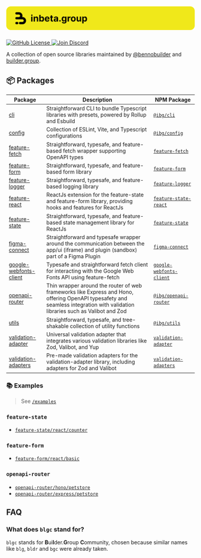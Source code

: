 <h1 align="center">
    <img src="./.github/assets/banner.svg" alt="builder.group (ibg) banner">
</h1>

<p align="left">
    <a href="https://github.com/builder-group/monorepo/blob/develop/LICENSE">
        <img src="https://img.shields.io/github/license/builder-group/monorepo.svg?label=license&style=flat&colorA=293140&colorB=F0E81A" alt="GitHub License"/>
    </a>
    <a href="https://dyn.art/s/discord/?source=builder-group-readme">
        <img src="https://img.shields.io/discord/795291052897992724.svg?label=&logo=discord&logoColor=000000&color=293140&labelColor=F0E81A" alt="Join Discord"/>
    </a>
</p>

A collection of open source libraries maintained by [@bennobuilder](https://github.com/bennobuilder) and [builder.group](https://builder.group).

## 📦 Packages

| Package | Description | NPM Package |
|---------|-------------|-------------|
| [cli](https://github.com/builder-group/monorepo/blob/develop/packages/cli) | Straightforward CLI to bundle Typescript libraries with presets, powered by Rollup and Esbuild | [`@ibg/cli`](https://www.npmjs.com/package/@ibg/cli) |
| [config](https://github.com/builder-group/monorepo/blob/develop/packages/cli) | Collection of ESLint, Vite, and Typescript configurations | [`@ibg/config`](https://www.npmjs.com/package/@ibg/config) |
| [feature-fetch](https://github.com/builder-group/monorepo/blob/develop/packages/feature-fetch) | Straightforward, typesafe, and feature-based fetch wrapper supporting OpenAPI types | [`feature-fetch`](https://www.npmjs.com/package/feature-fetch) |
| [feature-form](https://github.com/builder-group/monorepo/blob/develop/packages/feature-form) | Straightforward, typesafe, and feature-based form library | [`feature-form`](https://www.npmjs.com/package/feature-form) |
| [feature-logger](https://github.com/builder-group/monorepo/blob/develop/packages/feature-logger) | Straightforward, typesafe, and feature-based logging library | [`feature-logger`](https://www.npmjs.com/package/feature-logger) |
| [feature-react](https://github.com/builder-group/monorepo/blob/develop/packages/feature-react) | ReactJs extension for the feature-state and feature-form library, providing hooks and features for ReactJs | [`feature-state-react`](https://www.npmjs.com/package/feature-state-react) |
| [feature-state](https://github.com/builder-group/monorepo/blob/develop/packages/feature-state) | Straightforward, typesafe, and feature-based state management library for ReactJs | [`feature-state`](https://www.npmjs.com/package/feature-state) |
| [figma-connect](https://github.com/builder-group/monorepo/blob/develop/packages/figma-connect) | Straightforward and typesafe wrapper around the communication between the app/ui (iframe) and plugin (sandbox) part of a Figma Plugin | [`figma-connect`](https://www.npmjs.com/package/figma-connect) |
| [google-webfonts-client](https://github.com/builder-group/monorepo/blob/develop/packages/google-webfonts-client) | Typesafe and straightforward fetch client for interacting with the Google Web Fonts API using feature-fetch | [`google-webfonts-client`](https://www.npmjs.com/package/google-webfonts-client) |
| [openapi-router](https://github.com/builder-group/monorepo/blob/develop/packages/openapi-router) | Thin wrapper around the router of web frameworks like Express and Hono, offering OpenAPI typesafety and seamless integration with validation libraries such as Valibot and Zod | [`@ibg/openapi-router`](https://www.npmjs.com/package/@ibg/openapi-router) |
| [utils](https://github.com/builder-group/monorepo/blob/develop/packages/utils) | Straightforward, typesafe, and tree-shakable collection of utility functions | [`@ibg/utils`](https://www.npmjs.com/package/@ibg/utils) |
| [validation-adapter](https://github.com/builder-group/monorepo/blob/develop/packages/validation-adapter) | Universal validation adapter that integrates various validation libraries like Zod, Valibot, and Yup | [`validation-adapter`](https://www.npmjs.com/package/validation-adapter) |
| [validation-adapters](https://github.com/builder-group/monorepo/blob/develop/packages/validation-adapters) | Pre-made validation adapters for the validation-adapter library, including adapters for Zod and Valibot | [`validation-adapters`](https://www.npmjs.com/package/validation-adapters) |

### 📚 Examples

> See [`/examples`](https://github.com/builder-group/monorepo/tree/develop/examples)

### `feature-state`
- [`feature-state/react/counter`](https://github.com/builder-group/monorepo/tree/develop/examples/feature-state/react/counter)

### `feature-form`
- [`feature-form/react/basic`](https://github.com/builder-group/monorepo/tree/develop/examples/feature-form/react/basic)

### `openapi-router`
- [`openapi-router/hono/petstore`](https://github.com/builder-group/monorepo/tree/develop/examples/openapi-router/hono/petstore)
- [`openapi-router/express/petstore`](https://github.com/builder-group/monorepo/tree/develop/examples/openapi-router/express/petstore)


## FAQ

### What does `blgc` stand for?
`blgc` stands for **B**ui**l**der.**G**roup **C**ommunity, chosen because similar names like `blg`, `bldr` and `bgc` were already taken.
